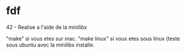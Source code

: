 # fdf

42 - Realise a l'aide de la minilibx

"make" si vous etes sur mac.
"make linux" si vous etes sous linux (teste sous ubuntu avec la minilibx installe.

